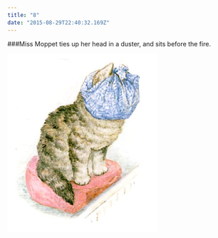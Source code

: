 ```yaml
---
title: "8"
date: "2015-08-29T22:40:32.169Z"
---
```


###Miss Moppet ties up her head in a duster, and sits before the fire.

![Punky Dunk with gold fish  ](./m21.jpg)
